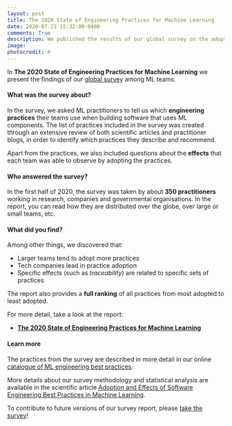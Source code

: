 ```yaml
---
layout: post
title: The 2020 State of Engineering Practices for Machine Learning
date: 2020-07-21 15:32:00-0400
comments: True
description: We published the results of our global survey on the adoption of engineering practices for ML teams.
image:
photocredit: #
---
```


In **The 2020 State of Engineering Practices for Machine Learning** we present the findings of our [global survey](/survey) among ML teams.

#### What was the survey about?

In the survey, we asked ML practitioners to tell us which **engineering practices** their teams use when building software that uses ML components. The list of practices included in the survey was created through an extensive review of both scientific articles and practitioner blogs, in order to identify which practices they describe and recommend.

Apart from the practices, we also included questions about the **effects** that each team was able to observe by adopting the practices.

#### Who answered the survey?

In the first half of 2020, the survey was taken by about **350 practitioners** working in research, companies and governmental organisations. In the report, you can read how they are distributed over the globe, over large or small teams, etc.

#### What did you find?

Among other things, we discovered that:

* Larger teams tend to adopt more practices
* Tech companies lead in practice adoption
* Specific effects (such as *traceability*) are related to specific sets of practices

The report also provides a **full ranking** of all practices from most adopted to least adopted.

For more detail, take a look at the report:
* **<a href="/report2020">The 2020 State of Engineering Practices for Machine Learning</a>**


#### Learn more


The practices from the survey are described in more detail in our online <a href="/practices">catalogue of ML engineering best practices</a>.

More details about our survey methodology and statistical analysis are available in the scientific article <a href="https://arxiv.org/abs/2007.14130">Adoption and Effects of Software Engineering Best Practices in Machine Learning</a>.

To contribute to future versions of our survey report, please [take the survey](/survey)!

